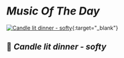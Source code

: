 # _Music Of The Day_<br>
[![Candle lit dinner - softy](https://github.com/i-soj-ng/IMYMEMINE/blob/main/capture.JPG)](https://youtu.be/J_tTDAsJ9CE "Click!"){:target="_blank"}<br>
## 🤍 **_Candle lit dinner - softy_**
